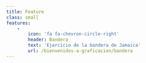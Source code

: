 ```yaml
---
title: Feature
class: small
features:
    -
        icon: 'fa fa-chevron-circle-right'
        header: Bandera
        text: 'Ejercicio de la bandera de Jamaica'
        url: /bienvenidos-a-graficacion/bandera
---
```


